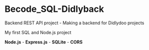 # Becode_SQL-Didlyback

Backend REST API project - Making a backend for Didlydoo projects

My first SQL and Node.js project

**Node.js** - **Express.js** - **SQLite** - **CORS**
